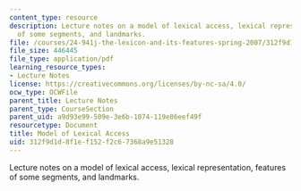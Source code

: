 ```yaml
---
content_type: resource
description: Lecture notes on a model of lexical access, lexical representation, features
  of some segments, and landmarks.
file: /courses/24-941j-the-lexicon-and-its-features-spring-2007/312f9d1d8f1ef152f2c67368a9e51328_lec3ks2.pdf
file_size: 446445
file_type: application/pdf
learning_resource_types:
- Lecture Notes
license: https://creativecommons.org/licenses/by-nc-sa/4.0/
ocw_type: OCWFile
parent_title: Lecture Notes
parent_type: CourseSection
parent_uid: a9d93e99-509e-3e6b-1074-119e86eef49f
resourcetype: Document
title: Model of Lexical Access
uid: 312f9d1d-8f1e-f152-f2c6-7368a9e51328
---
```

Lecture notes on a model of lexical access, lexical representation, features of some segments, and landmarks.